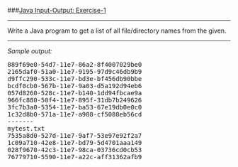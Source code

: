 ###[Java Input-Output: Exercise-1](https://www.w3resource.com/java-exercises/io/java-io-exercise-1.php)
***
<p>Write a Java program to get a list of all file/directory names from the given.</p>

***
_Sample output:_
<pre class="output">
889f69e0-54d7-11e7-86a2-8f4007029be0                                                                          
2165daf0-51a0-11e7-9195-97d9c46db9b9                                                                          
d9ffc290-533c-11e7-bd3e-bf456db90bbe                                                                          
bcdf0cb0-567b-11e7-9a03-d5a192d94eb6                                                                          
057d8260-528c-11e7-b140-1dd94fbcae9a                                                                          
966fc880-50f4-11e7-895f-31db7b249626                                                                          
3fc7b3a0-5354-11e7-ba53-67e19db0e0c0                                                                          
1c32d8b0-571a-11e7-a988-cf5088eb56cd  
-------
mytest.txt                                                                                                   
7535a8d0-527d-11e7-9af7-53e97e92f2a7                                                                          
1c09a710-42e8-11e7-bd79-5d4701aaa149                                                                          
028f9670-42c3-11e7-98ca-03736cd0cb53                                                                          
76779710-5590-11e7-a22c-aff31362afb9        
</pre>